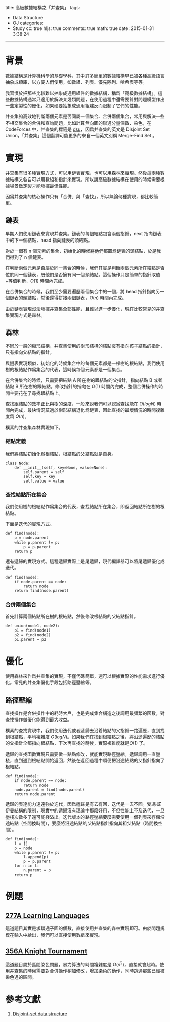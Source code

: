 title: 高級數據結構之「并查集」
tags:
  - Data Structure
  - OJ
categories:
  - Study
cc: true
hljs: true
comments: true
math: true
date: 2015-01-31 3:38:24
---



# 背景

數據結構是計算機科學的基礎學科，其中許多簡單的數據結構早已被各種高級語言抽象成類庫，以方便人們使用，如數組、列表、優先隊列、哈希表等等。

我習慣於把那些比較難以抽象成通用組件的數據結構，稱爲「高級數據結構」。這些數據結構通常只適用於解決某幾類問題，在使用過程中還需要針對問題模型作出一些定製性的優化，如果硬要抽象成通用組建反而限制了它們的性能。

并查集夠高效地判斷兩個元素是否同屬一個集合、合併兩個集合，常用與解決一些不相交集合的合併和查詢問題，比如計算無向圖的聯通分量個數、染色，在 CodeForces 中，并查集的標籤是 [dsu][1]，因爲并查集的英文是 Disjoint Set Union，「并查集」這個翻譯可能更多的來自一個英文別稱 Merge–Find Set 。

<!-- more -->

# 實現

并查集有很多種實現方式，可以用鏈表實現，也可以用森林來實現。然後這兩種數據結構又各自可以用數組和指針來實現。所以說高級數據結構在使用的時候需要根據場景做定製才能發揮最佳性能。

因爲并查集的核心操作只有「合併」與「查找」，所以無論何種實現，都比較簡單。

## 鏈表

早期人們使用鏈表來實現并查集。鏈表的每個結點包含兩個指針，next 指向鏈表中的下一個結點，head 指向鏈表的頭結點。

對於一個有 n 個元素的集合，初始化的時候將他們都置爲鏈表的頭結點，於是我們得到了 n 個鏈表。

在判斷兩個元素是否屬於同一集合的時候，我們其實是判斷兩個元素所在結點是否位於同一個鏈表，既他們是否擁有同一個頭結點。這個操作只是簡單的指針取值+等值判斷，$O(1)$ 時間內完成。

在合併集合的時候，我們至少需要遍歷兩個集合中的一個，將 head 指針指向另一個鏈表的頭結點，然後還得拼接兩個鏈表，$O(n)$ 時間內完成。

由於鏈表實現沒法發揮并查集全部性能，且難以進一步優化，現在比較常見的并查集實現方式是森林。

## 森林

不同於一般的樹形結構，并查集使用的樹形結構的結點沒有指向孩子結點的指針，只有指向父結點的指針。

與鏈表實現類似，初始化的時候集合中的每個元素都是一棵樹的根結點，我們使用樹的根結點作爲集合的代表，這時候每個元素都是一個集合。

在合併集合的時候，只需要把結點 A 所在樹的跟結點的父指針，指向結點 B 或者結點 B 所在樹的跟結點。修改指針的指向在 $O(1)$ 時間內完成，整個合併操作的時間主要花在了尋找跟結點上。

查找跟結點的效率正比與樹的深度，一般來說我們可以認爲查找能在 $O(logN)$ 時間內完成，最快情況莫過於樹形結構退化爲鏈表，因此查找的最壞情況的時間複雜度爲 $O(n)$。

樸素的并查集森林實現如下。

### 結點定義

我們將結點初始化爲根結點，根結點的父結點就是自身。

```
class Node:
    def __init__(self, key=None, value=None):
        self.parent = self
        self.key = key
        self.value = value
```

### 查找結點所在集合

我們使用樹的根結點作爲集合的代表，查找結點所在集合，即返回結點所在樹的根結點。

下面是迭代的實現方式。

```
def find(node):
    p = node.parent
    while p.parent != p:
        p = p.parent
    return p
```

還有遞歸的實現方式。這種遞歸實際上是尾遞歸，現代編譯器可以將尾遞歸優化成迭代。

```
def find(node):
    if node.parent == node:
        return node
    return find(node.parent)
```



### 合併兩個集合

首先計算兩個結點所在樹的根結點，然後修改根結點的父結點指針。

```
def union(node1, node2):
    p1 = find(node1)
    p2 = find(node2)
    p1.parent = p2
```

# 優化

使用森林來作爲并查集的實現，不僅代碼簡單，還可以根據實際的性能需求進行優化。常見的并查集優化手段包括路徑壓縮等。

## 路徑壓縮

查找操作是合併操作中的耗時大戶，也是完成集合構造之後調用最頻繁的函數，對查找操作做優化能得到最大收益。

樸素的查找實現中，我們使用迭代或者遞歸去沿着結點的父指針一路遍歷，直到找到根結點，平均複雜度 $O(logN)$。如果我們在找到根結點之後，將沿途遍歷的結點的父指針全都指向根結點，下次再查找的時候，實際複雜度就是$O(1)$ 了。

遞歸的查找函數實現只需要做一點點修改，就能實現路徑壓縮。遞歸調用一直壓棧，直到遇到根結點開始返回，然後在返回過程中順便把沿途結點的父指針指向了根結點。

```
def find(node):
    if node.parent == node:
        return node
    node.parent = find(node.parent)
    return node.parent
```

遞歸的表達能力遠遠強於迭代，因爲遞歸是有去有回，迭代是一去不回。受馮·諾伊曼結構的限制，現實中的遞歸沒有理論中那麼好用，不但性能上不及迭代，一旦壓棧次數多了還可能棧溢出。迭代版本的路徑壓縮要麼需要使用一個列表來存儲沿途結點（空間換時間），要麼將沿途結點的父結點指針指向其祖父結點（時間換空間）。

```
def find(node):
    l = []
    p = node
    while p.parent != p:
        l.append(p)
        p = p.parent
    for n in l:
        n.parent = p
    return p
```

# 例題

## [277A Learning Languages][4]

這道題目其實是求聯通子圖的個數，直接使用并查集的森林實現即可。由於問題規模在輸入中給出，我們可以直接使用數組來實現。

## [356A Knight Tournament][5]

這道題目屬於區間染色問題，暴力算法的時間複雜度是 $O(n^2)$，直接就會超時。使用并查集的時候需要對合併操作稍加修改，增加染色的動作，同時跳過那些已經被染色過的區間。

# 參考文獻

1. [Disjoint-set data structure](http://en.wikipedia.org/wiki/Disjoint-set_data_structure)

[1]: http://codeforces.com/problemset/tags/dsu
[2]: http://en.wikipedia.org/wiki/Disjoint-set_data_structure
[3]: http://codeforces.com/blog/entry/12524
[4]: http://codeforces.com/problemset/problem/277/A
[5]: http://codeforces.com/problemset/problem/356/A